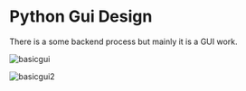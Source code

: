 # Python Gui Design
 There is a some backend process but mainly it is a GUI work.
 
 
 
 
 ![basicgui](https://user-images.githubusercontent.com/71414017/132109760-fba58ef9-d9e5-4ca2-b637-6a77243ed287.PNG)
 
 
![basicgui2](https://user-images.githubusercontent.com/71414017/132109761-b265d3d5-8765-4a81-a8f0-019c9bd0ad8b.PNG)

